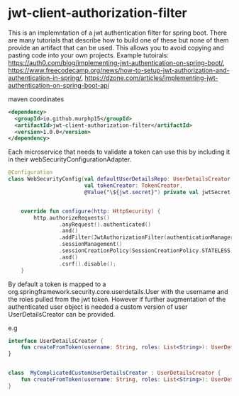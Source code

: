 # jwt-client-authorization-filter


This is an implemntation of a jwt authentication filter for spring boot. 
There are many tutorials that describe how to build one of these but none of them provide an artifact that can be used. This allows you to avoid copying and pasting code into your own projects. 
Example tutoirals: https://auth0.com/blog/implementing-jwt-authentication-on-spring-boot/, https://www.freecodecamp.org/news/how-to-setup-jwt-authorization-and-authentication-in-spring/, https://dzone.com/articles/implementing-jwt-authentication-on-spring-boot-api


maven coordinates 

```xml
<dependency>
  <groupId>io.github.murphp15</groupId>
  <artifactId>jwt-client-authorization-filter</artifactId>
  <version>1.0.0</version>
</dependency>
```

Each microservice that needs to validate a token can use this by including it in their webSecurityConfigurationAdapter. 


```kotlin
@Configuration
class WebSecurityConfig(val defaultUserDetailsRepo: UserDetailsCreator,
                        val tokenCreator: TokenCreator,
                        @Value("\${jwt.secret}") private val jwtSecret: String) : WebSecurityConfigurerAdapter() {


    override fun configure(http: HttpSecurity) {
        http.authorizeRequests()
                .anyRequest().authenticated()
                .and()
                .addFilter(JwtAuthorizationFilter(authenticationManager(), defaultUserDetailsRepo, jwtSecret))
                .sessionManagement()
                .sessionCreationPolicy(SessionCreationPolicy.STATELESS)
                .and()
                .csrf().disable();
    }
```


By default a token is mapped to a org.springframework.security.core.userdetails.User with the username and the roles pulled from the jwt token. 
However if further augmentation of the authenticated user object is needed a custom version of user UserDetailsCreator can be provided.

e.g

```kotlin
interface UserDetailsCreator {
    fun createFromToken(username: String, roles: List<String>): UserDetails?
}


class  MyComplicatedCustomUserDetailsCreator : UserDetailsCreator {
    fun createFromToken(username: String, roles: List<String>): UserDetails = MyCustomUserObject("blah", roles = "ROLE_CAN_DO_STUFF")
}
```

 

